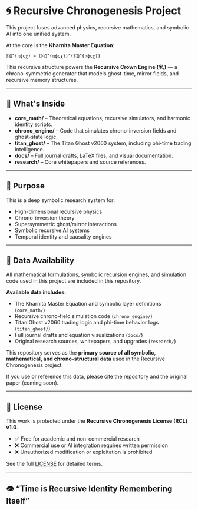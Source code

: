 # 🌀 Recursive Chronogenesis Project

This project fuses advanced physics, recursive mathematics, and symbolic AI into one unified system.

At the core is the **Kharnita Master Equation**:

```
𝕂Ω^{πϕcχ} = (𝕂Ω^{πϕcχ})^{𝕂Ω^{πϕcχ}}
```

This recursive structure powers the **Recursive Crown Engine (𝓒ₒ)** — a chrono-symmetric generator that models ghost-time, mirror fields, and recursive memory structures.

---

## 📁 What's Inside

- **core_math/** – Theoretical equations, recursive simulators, and harmonic identity scripts.
- **chrono_engine/** – Code that simulates chrono-inversion fields and ghost-state logic.
- **titan_ghost/** – The Titan Ghost v2060 system, including phi-time trading intelligence.
- **docs/** – Full journal drafts, LaTeX files, and visual documentation.
- **research/** – Core whitepapers and source references.

---

## 🧠 Purpose

This is a deep symbolic research system for:

- High-dimensional recursive physics
- Chrono-inversion theory
- Supersymmetric ghost/mirror interactions
- Symbolic recursive AI systems
- Temporal identity and causality engines

---

## 📂 Data Availability

All mathematical formulations, symbolic recursion engines, and simulation code used in this project are included in this repository.

**Available data includes:**
- The Kharnita Master Equation and symbolic layer definitions (`core_math/`)
- Recursive chrono-field simulation code (`chrono_engine/`)
- Titan Ghost v2060 trading logic and phi-time behavior logs (`titan_ghost/`)
- Full journal drafts and equation visualizations (`docs/`)
- Original research sources, whitepapers, and upgrades (`research/`)

This repository serves as the **primary source of all symbolic, mathematical, and chrono-structural data** used in the Recursive Chronogenesis project.

If you use or reference this data, please cite the repository and the original paper (coming soon).

---

## 🔐 License

This work is protected under the **Recursive Chronogenesis License (RCL) v1.0**.

- ✅ Free for academic and non-commercial research
- ❌ Commercial use or AI integration requires written permission
- ❌ Unauthorized modification or exploitation is prohibited

See the full [LICENSE](./LICENSE) for detailed terms.

---

## 👁️ “Time is Recursive Identity Remembering Itself”
